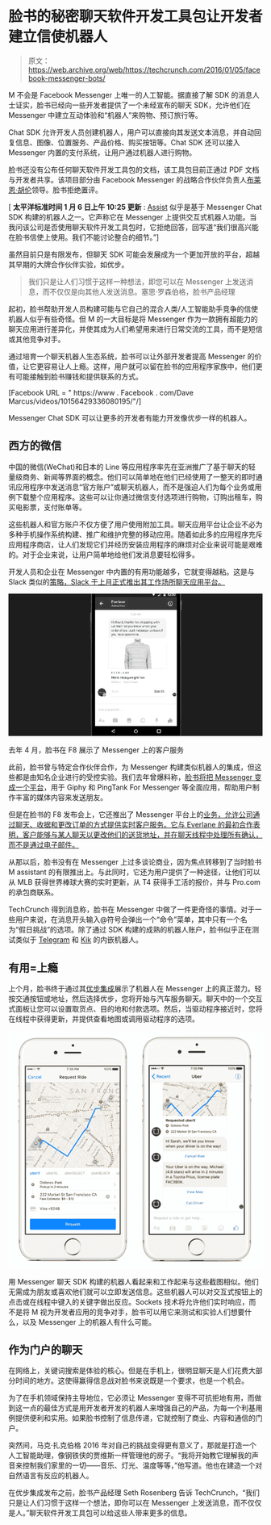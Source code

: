 # 脸书的秘密聊天软件开发工具包让开发者建立信使机器人

> 原文：<https://web.archive.org/web/https://techcrunch.com/2016/01/05/facebook-messenger-bots/>

M 不会是 Facebook Messenger 上唯一的人工智能。据直接了解 SDK 的消息人士证实，脸书已经向一些开发者提供了一个未经宣布的聊天 SDK，允许他们在 Messenger 中建立互动体验和“机器人”来购物、预订旅行等。

Chat SDK 允许开发人员创建机器人，用户可以直接向其发送文本消息，并自动回复信息、图像、位置服务、产品价格、购买按钮等。Chat SDK 还可以接入 Messenger 内置的支付系统，让用户通过机器人进行购物。

脸书还没有公布任何聊天软件开发工具包的文档，该工具包目前正通过 PDF 文档与开发者共享。该项目部分由 Facebook Messenger 的战略合作伙伴负责人[布莱恩·胡伦](https://web.archive.org/web/20230313035250/https://www.linkedin.com/in/bryanhurren)领导。脸书拒绝置评。

[ **太平洋标准时间 1 月 6 日上午 10:25 更新** : [Assist](https://web.archive.org/web/20230313035250/http://www.assi.st/) 似乎是基于 Messenger Chat SDK 构建的机器人之一。它声称它在 Messenger 上提供交互式机器人功能。当我问该公司是否使用聊天软件开发工具包时，它拒绝回答，回写道“我们很高兴能在脸书信使上使用。我们不能讨论整合的细节。”]

虽然目前只是有限发布，但聊天 SDK 可能会发展成为一个更加开放的平台，超越其早期的大牌合作伙伴实验，如优步。

> 我们只是让人们习惯于这样一种想法，即您可以在 Messenger 上发送消息，而不仅仅是向其他人发送消息。塞思·罗森伯格，脸书产品经理

起初，脸书帮助开发人员构建可能与它自己的混合人类/人工智能助手竞争的信使机器人似乎有些奇怪。但 M 的一大目标是将 Messenger 作为一款拥有超能力的聊天应用进行差异化，并使其成为人们希望用来进行日常交流的工具，而不是短信或其他竞争对手。

通过培育一个聊天机器人生态系统，脸书可以让外部开发者提高 Messenger 的价值，让它更容易让人上瘾。这样，用户就可以留在脸书的应用程序家族中，他们更有可能接触到脸书赚钱和提供联系的方式。

[Facebook URL = " https://www . Facebook . com/Dave Marcus/videos/10156429336080195/"/]

Messenger Chat SDK 可以让更多的开发者有能力开发像优步一样的机器人。

## 西方的微信

中国的微信(WeChat)和日本的 Line 等应用程序率先在亚洲推广了基于聊天的轻量级商务、新闻等界面的概念。他们可以简单地在他们已经使用了一整天的即时通讯应用程序中发送消息“官方账户”或聊天机器人，而不是强迫人们为每个业务或用例下载整个应用程序。这些可以让你通过微信支付选项进行购物，订购出租车，购买电影票，支付账单等。

这些机器人和官方账户不仅方便了用户使用附加工具。聊天应用平台让企业不必为多种手机操作系统构建、推广和维护完整的移动应用。随着如此多的应用程序充斥应用程序商店，让人们发现它们并经历安装应用程序的麻烦对企业来说可能是艰难的。对于企业来说，让用户简单地给他们发消息要轻松得多。

开发人员和企业在 Messenger 中内置的有用功能越多，它就变得越粘。这是与 Slack 类似的[策略，Slack 于上月正式推出其工作场所聊天应用平台。](https://web.archive.org/web/20230313035250/https://techcrunch.com/2015/12/15/trophy-emoji/)

![Facebook previewed customer service over Messenger at F8 last April](img/02162e640bf6e8168cbaeea93ef0a4f5.png)

去年 4 月，脸书在 F8 展示了 Messenger 上的客户服务

此前，脸书曾与特定合作伙伴合作，为 Messenger 构建类似机器人的集成，但这些都是由知名企业进行的受控实验。我们去年曾爆料称，[脸书将把 Messenger 变成一个平台](https://web.archive.org/web/20230313035250/https://techcrunch.com/2015/03/19/facebook-messenger-platform/)，用于 Giphy 和 PingTank For Messenger 等全面应用，帮助用户制作丰富的媒体内容来发送朋友。

但是在脸书的 F8 发布会上，它还推出了 Messenger 平台上的[业务，允许公司通过聊天、收据和更改订单的方式提供实时客户服务。它与 Everlane 的最初合作表明，客户能够与某人聊天以更改他们的送货地址，并在聊天线程中处理所有确认，而不是通过电子邮件。](https://web.archive.org/web/20230313035250/https://techcrunch.com/2015/03/25/soon-facebook-messenger-will-let-you-reach-out-to-businesses/)

从那以后，脸书没有在 Messenger 上过多谈论商业，因为焦点转移到了当时脸书 M assistant 的有限推出上。与此同时，它还为用户提供了一种途径，让他们可以从 MLB 获得世界棒球大赛的实时更新，从 T4 获得手工活的报价，并与 Pro.com 的承包商联系。

TechCrunch 得到消息称，脸书在 Messenger 中做了一件更奇怪的事情。对于一些用户来说，在消息开头输入@符号会弹出一个“命令”菜单，其中只有一个名为“假日挑战”的选项。除了通过 SDK 构建的成熟的机器人账户，脸书似乎正在测试类似于 [Telegram](https://web.archive.org/web/20230313035250/https://telegram.org/blog/inline-bots) 和 [Kik](https://web.archive.org/web/20230313035250/https://techcrunch.com/2015/12/21/kik-invests-in-its-platform-buys-fashion-startup-behind-popular-kik-bot/) 的内嵌机器人。

## 有用=上瘾

上个月，脸书终于通过其[优步集成](https://web.archive.org/web/20230313035250/https://techcrunch.com/2015/01/02/chat-apps-increasingly-important-for-brands/)展示了机器人在 Messenger 上的真正潜力。轻按交通按钮或地址，然后选择优步，您将开始与汽车服务聊天。聊天中的一个交互式面板让您可以设置取货点、目的地和付款选项。然后，当驱动程序接近时，您将在线程中获得更新，并提供查看地图或调用驱动程序的选项。

![Facebook Chat Uber](img/15ee48d1440143203daef4c0cae35c6c.png)

用 Messenger 聊天 SDK 构建的机器人看起来和工作起来与这些截图相似。他们无需成为朋友或喜欢他们就可以立即发送信息。这些机器人可以对交互式按钮上的点击或在线程中键入的关键字做出反应。Sockets 技术将允许他们实时响应，而不是将 M 视为开发者应用的竞争对手，脸书可以用它来测试和实验人们想要什么，以及 Messenger 上的机器人有什么可能。

## 作为门户的聊天

在网络上，关键词搜索是体验的核心。但是在手机上，很明显聊天是人们花费大部分时间的地方。这使得赢得信息战对脸书来说既是一个要求，也是一个机会。

为了在手机领域保持主导地位，它必须让 Messenger 变得不可抗拒地有用，而做到这一点的最佳方式是用开发者开发的机器人来增强自己的产品，为每一个利基用例提供便利和实用。如果脸书控制了信息传递，它就控制了商业、内容和通信的门户。

突然间，马克·扎克伯格 2016 年对自己的挑战变得更有意义了，那就是打造一个人工智能助理，像钢铁侠的贾维斯一样管理他的房子。“我将开始教它理解我的声音来控制我们家里的一切——音乐、灯光、温度等等，”他写道。他也在建造一个对自然语言有反应的机器人。

在优步集成发布之前，脸书产品经理 Seth Rosenberg 告诉 TechCrunch，“我们只是让人们习惯于这样一个想法，即你可以在 Messenger 上发送消息，而不仅仅是人。”聊天软件开发工具包可以给这些人带来更多的信息。